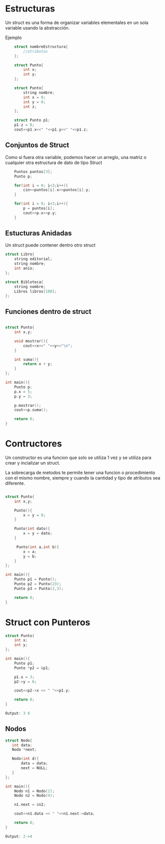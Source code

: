 # Estructuras

Un struct es una forma de organizar variables elementales en un sola variable usando la abstracción.

Ejemplo


```cpp
    struct nombreEstructura{
        //atributos
    };
```

```cpp
    struct Punto{
        int x;
        int y;
    };
```

```cpp
    struct Punto{
        string nombre;
        int x = 0;
        int y = 0;
        int z;
    };

    struct Punto p1;
    p1.z = 8;
    cout<<p1.x<<" "<<p1.y<<" "<<p1.z;
```

## Conjuntos de Struct
Como si fuera otra variable, podemos hacer un arreglo, una matriz o cualquier otra estructura de dato de tipo Struct

```cpp
    Puntos puntos[3];
    Punto p;

    for(int i = 0; i<3;i++){
        cin>>puntos[i].x>>puntos[i].y;
    }

    for(int i = 0; i<3;i++){
        p = puntos[i];
        cout<<p.x<<p.y;
    }   
```

## Estucturas Anidadas

Un struct puede contener dentro otro struct

```cpp
struct Libro{
    string editorial;
    string nombre;
    int anio;
};

struct Bibloteca{
    string nombre;
    Libros libros[100];
};
```

## Funciones dentro de struct

```cpp

struct Punto{
    int x,y;

    void mostrar(){
        cout<<x<<" "<<y<<"\n";
    }

    int suma(){
        return x + y;
    }
};

int main(){
    Punto p;
    p.x = 5;
    p.y = 3;

    p.mostrar();
    cout<<p.suma();

    return 0;
}
```

# Contructores
Un constructor es una funcion que solo se utiliza 1 vez y se utiliza para crear  y incializar un struct.

La sobrecarga de metodos te permite tener una funcion o procedimiento con el mismo nombre, siempre y cuando la cantidad y tipo de atributos sea diferente.

```cpp

struct Punto{
    int x,y;

    Punto(){
        x = y = 0;
    }

    Punto(int dato){
        x = y = dato;
    }

     Punto(int a,int b){
        x = a;
        y = b;
    }
};

int main(){
    Punto p1 = Punto();
    Punto p2 = Punto(23);
    Punto p3 = Punto(2,3);

    return 0;
}
```


# Struct con Punteros

```cpp
struct Punto{
    int x;
    int y;
};

int main(){
    Punto p1;
    Punto *p2 = &p1;

    p1.x = 3;
    p2->y = 6;

    cout<<p2->x << " "<<p1.y;

    return 0;
}

Output: 3 6
```

## Nodos

```cpp
struct Nodo{
   int data;
   Nodo *next;

   Nodo(int d){
       data = data;
       next = NULL;
   }
};

int main(){
    Nodo n1 = Nodo(2);
    Nodo n2 = Nodo(4);

    n1.next = &n2;

    cout<<n1.data << " "<<n1.next->data;

    return 0;
}

Output: 2->4
```
